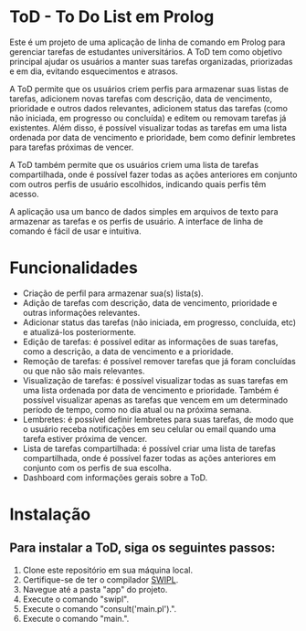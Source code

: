 # ToD - To Do List em Prolog

Este é um projeto de uma aplicação de linha de comando em Prolog para gerenciar tarefas de estudantes universitários. A ToD tem como objetivo principal ajudar os usuários a manter suas tarefas organizadas, priorizadas e em dia, evitando esquecimentos e atrasos.

A ToD permite que os usuários criem perfis para armazenar suas listas de tarefas, adicionem novas tarefas com descrição, data de vencimento, prioridade e outros dados relevantes, adicionem status das tarefas (como não iniciada, em progresso ou concluída) e editem ou removam tarefas já existentes. Além disso, é possível visualizar todas as tarefas em uma lista ordenada por data de vencimento e prioridade, bem como definir lembretes para tarefas próximas de vencer.

A ToD também permite que os usuários criem uma lista de tarefas compartilhada, onde é possível fazer todas as ações anteriores em conjunto com outros perfis de usuário escolhidos, indicando quais perfis têm acesso.

A aplicação usa um banco de dados simples em arquivos de texto para armazenar as tarefas e os perfis de usuário. A interface de linha de comando é fácil de usar e intuitiva.
# Funcionalidades

- Criação de perfil para armazenar sua(s) lista(s).
- Adição de tarefas com descrição, data de vencimento, prioridade e outras informações relevantes.
- Adicionar status das tarefas (não iniciada, em progresso, concluída, etc) e atualizá-los posteriormente.
- Edição de tarefas: é possível editar as informações de suas tarefas, como a descrição, a data de vencimento e a prioridade.
- Remoção de tarefas: é possível remover tarefas que já foram concluídas ou que não são mais relevantes.
- Visualização de tarefas: é possível visualizar todas as suas tarefas em uma lista ordenada por data de vencimento e prioridade. Também é possível visualizar apenas as tarefas que vencem em um determinado período de tempo, como no dia atual ou na próxima semana.
- Lembretes: é possível definir lembretes para suas tarefas, de modo que o usuário receba notificações em seu celular ou email quando uma tarefa estiver próxima de vencer.
- Lista de tarefas compartilhada: é possível criar uma lista de tarefas compartilhada, onde é possível fazer todas as ações anteriores em conjunto com os perfis de sua escolha.
- Dashboard com informações gerais sobre a ToD.

# Instalação

## Para instalar a ToD, siga os seguintes passos:

1. Clone este repositório em sua máquina local.
2. Certifique-se de ter o compilador [SWIPL](https://www.swi-prolog.org/Download.html).
3. Navegue até a pasta "app" do projeto.
4. Execute o comando "swipl".
5. Execute o comando "consult('main.pl').".
6. Execute o comando "main.".
